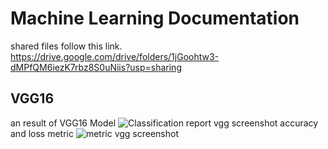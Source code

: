 # Machine Learning Documentation
shared files follow this link. 
https://drive.google.com/drive/folders/1jGoohtw3-dMPfQM6iezK7rbz8S0uNiis?usp=sharing

## VGG16
an result of VGG16 Model
![Classification report vgg screenshot](.classification_reportvgg16.png)
accuracy and loss metric
![metric vgg screenshot](.metricvgg16.png)
<!-- If you have screenshots you'd like to share, include them here. -->
